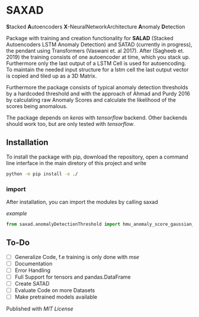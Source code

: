 # SAXAD

**S**tacked **A**utoencoders **X**-NeuralNetworkArchitecture **A**nomaly **D**etection

Package with training and creation functionality for **SALAD** (Stacked Autoencoders LSTM Anomaly Detection) and SATAD (currently in progress), the pendant using Transformers (Vaswani et. al 2017). After (Sagheeb et. 2019) the training consists of one autoencoder at time, which you stack up. Furthermore only the last output of a LSTM Cell is used for autoencoding. To maintain the needed input structure for a lstm cell the last output vector is copied and tiled up as a 3D Matrix.  

Furthermore the package consists of typical anomaly detection thresholds by a hardcoded threshold and with the approach of Ahmad and Purdy 2016 by calculating raw Anomaly Scores and calculate the likelihood of the scores being anomalous.

The package depends on *keras* with *tensorflow* backend. Other backends should work too, but are only tested with *tensorflow*.  

## Installation

To install the package with pip, download the repository, open a command line interface in the main diretory of this project and write

```bash
python -m pip install -e ./
```

### import

After installation, you can import the modules by calling saxad

*example*

```python
from saxad.anomalyDetectionThreshold import hmu_anomaly_score_gaussian_tail_probability_threshold
```

## To-Do
- [ ] Generalize Code, f.e training is only done with *mse*
- [ ] Documentation
- [ ] Error Handling
- [ ] Full Support for tensors and pandas.DataFrame
- [ ] Create SATAD
- [ ] Evaluate Code on more Datasets
- [ ] Make pretrained models available

Published with *MIT License*
